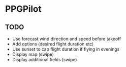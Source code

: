 # PPGPilot
 
## TODO

- Use forecast wind direction and speed before takeoff
- Add options (desired flight duration etc)
- Use sunset to cap flight duration if flying in evenings
- Display map (swipe)
- Display additional fields (swipe)
